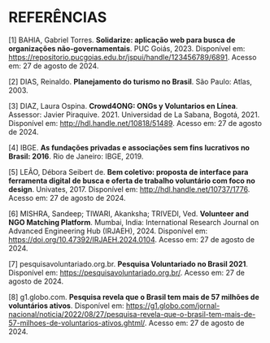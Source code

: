 # REFERÊNCIAS

[1] BAHIA, Gabriel Torres. **Solidarize: aplicação web para busca de organizações não-governamentais**. PUC Goiás, 2023. Disponível em: <https://repositorio.pucgoias.edu.br/jspui/handle/123456789/6891>. Acesso em: 27 de agosto de 2024.

[2] DIAS, Reinaldo. **Planejamento do turismo no Brasil**. São Paulo: Atlas, 2003.

[3] DIAZ, Laura Ospina. **Crowd4ONG: ONGs y Voluntarios en Línea**. Assessor: Javier Piraquive. 2021. Universidad de La Sabana, Bogotá, 2021. Disponível em: <http://hdl.handle.net/10818/51489>. Acesso em: 27 de agosto de 2024.

[4] IBGE. **As fundações privadas e associações sem fins lucrativos no Brasil: 2016**. Rio de Janeiro: IBGE, 2019.

[5] LEÃO, Débora Seibert de. **Bem coletivo: proposta de interface para ferramenta digital de busca e oferta de trabalho voluntário com foco no design**. Univates, 2017. Disponível em: <http://hdl.handle.net/10737/1776>. Acesso em: 27 de agosto de 2024.

[6] MISHRA, Sandeep; TIWARI, Akanksha; TRIVEDI, Ved. **Volunteer and NGO Matching Platform**. Mumbai, India: International Research Journal on Advanced Engineering Hub (IRJAEH), 2024. Disponível em: <https://doi.org/10.47392/IRJAEH.2024.0104>. Acesso em: 27 de agosto de 2024.

[7] pesquisavoluntariado.org.br. **Pesquisa Voluntariado no Brasil 2021**. Disponível em: <https://pesquisavoluntariado.org.br/>. Acesso em: 27 de agosto de 2024.

[8] g1.globo.com. **Pesquisa revela que o Brasil tem mais de 57 milhões de voluntários ativos**. Disponível em: <https://g1.globo.com/jornal-nacional/noticia/2022/08/27/pesquisa-revela-que-o-brasil-tem-mais-de-57-milhoes-de-voluntarios-ativos.ghtml/>. Acesso em: 27 de agosto de 2024.
